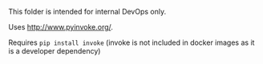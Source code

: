 This folder is intended for internal DevOps only.

Uses http://www.pyinvoke.org/.

Requires `pip install invoke` (invoke is not included in docker images as it is a developer dependency)

